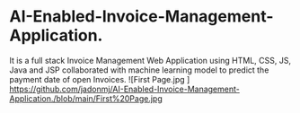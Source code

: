 # AI-Enabled-Invoice-Management-Application.
It is a full stack Invoice Management Web Application using HTML, CSS, JS, Java and JSP collaborated with machine learning model to predict the payment date of open Invoices.
![First Page.jpg ] https://github.com/jadonmj/AI-Enabled-Invoice-Management-Application./blob/main/First%20Page.jpg
